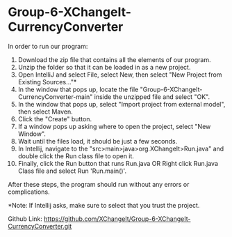 # Group-6-XChangeIt-CurrencyConverter

In order to run our program:
1) Download the zip file that contains all the elements of our program.
2) Unzip the folder so that it can be loaded in as a new project.
3) Open IntelliJ and select File, select New, then select "New Project from Existing Sources..."*
4) In the window that pops up, locate the file "Group-6-XChangeIt-CurrencyConverter-main" inside the unzipped file and select "OK".
5) In the window that pops up, select "Import project from external model", then select Maven.
6) Click the "Create" button.
7) If a window pops up asking where to open the project, select "New Window".
8) Wait until the files load, it should be just a few seconds.
9) In Intellij, navigate to the "src>main>java>org.XChangeIt>Run.java" and double click the Run class file to open it.
10) Finally, click the Run button that runs Run.java OR Right click Run.java Class file and select Run 'Run.main()'.

After these steps, the program should run without any errors or complications.


*Note: If Intellij asks, make sure to select that you trust the project.

Github Link: https://github.com/XChangeIt/Group-6-XChangeIt-CurrencyConverter.git
